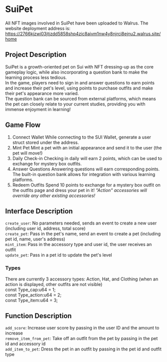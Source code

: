 # SuiPet
All NFT images involved in SuiPet have been uploaded to Walrus. The website deployment address is: https://2766kjzwi03jtjzdd5858shp4zic8aivm1nw4y8njrci8ejnu2.walrus.site/home

## Project Description
SuiPet is a growth-oriented pet on Sui with NFT dressing-up as the core gameplay logic, while also incorporating a question bank to make the learning process less tedious.<br>
In the game, players need to sign in and answer questions to earn points and increase their pet's level, using points to purchase outfits and make their pet's appearance more varied.<br>
The question bank can be sourced from external platforms, which means the pet can closely relate to your current studies, providing you with immense enjoyment in learning!

## Game Flow
1. Connect Wallet
While connecting to the SUI Wallet, generate a user struct stored under the address.
2. Mint Pet
Mint a pet with an initial appearance and send it to the user (the pet will move!)
3. Daily Check-in
Checking in daily will earn 2 points, which can be used to exchange for mystery box outfits.
4. Answer Questions
Answering questions will earn corresponding points. The built-in question bank allows for integration with various learning platforms.
5. Redeem Outfits
Spend 10 points to exchange for a mystery box outfit on the outfits page and dress your pet in it!
*"Action" accessories will override any other existing accessories!*

## Interface Description
`create_user`: No parameters needed, sends an event to create a new user (including user id, address, total score)<br>
`create_pet`: Pass in the pet's name, send an event to create a pet (including pet id, name, user's address)<br>
`mint_item`: Pass in the accessory type and user id, the user receives an outfit<br>
`update_pet`: Pass in a pet id to update the pet's level<br>

### Types
There are currently 3 accessory types: Action, Hat, and Clothing (when an action is displayed, other outfits are not visible)<br>
const Type_cap:u64 = 1;<br>
const Type_action:u64 = 2;<br>
const Type_item:u64 = 3;<br>

## Function Description
`add_score`: Increase user score by passing in the user ID and the amount to increase<br>
`remove_item_from_pet`: Take off an outfit from the pet by passing in the pet id and accessory id<br>
`add_item_to_pet`: Dress the pet in an outfit by passing in the pet id and outfit type<br>
